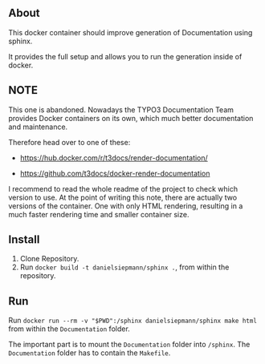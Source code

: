 ## About

This docker container should improve generation of Documentation using sphinx.

It provides the full setup and allows you to run the generation inside of
docker.

## NOTE

This one is abandoned. Nowadays the TYPO3 Documentation Team provides Docker
containers on its own, which much better documentation and maintenance.

Therefore head over to one of these:

- https://hub.docker.com/r/t3docs/render-documentation/

- https://github.com/t3docs/docker-render-documentation

I recommend to read the whole readme of the project to check which version to
use.
At the point of writing this note, there are actually two versions of the
container. One with only HTML rendering, resulting in a much faster rendering
time and smaller container size.

## Install

1. Clone Repository.
2. Run `docker build -t danielsiepmann/sphinx .`, from within the repository.

## Run

Run `docker run --rm -v "$PWD":/sphinx danielsiepmann/sphinx make html` from within the `Documentation` folder.

The important part is to mount the `Documentation` folder into `/sphinx`. The
`Documentation` folder has to contain the `Makefile`.
